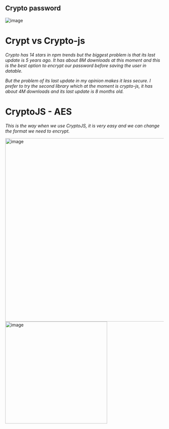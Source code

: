 ## Crypto password
![image](https://user-images.githubusercontent.com/73659203/161537732-0c0952e1-7253-4dab-a825-d2390a22add4.png)

# Crypt vs Crypto-js
_Crypto has 14 stars in npm trends but the biggest problem is that its last update is 5 years ago. It has about 8M downloads at this moment and this is the best option to encrypt our password before saving the user in datable._

_But the problem of its last update in my opinion makes it less secure. I prefer to try the second library which at the moment is crypto-js, it has about 4M downloads and its last update is 8 months old._

# CryptoJS - AES
_This is the way when we use CryptoJS, it is very easy and we can change the format we need to encrypt._

<img width="582" alt="image" src="https://user-images.githubusercontent.com/73659203/161537805-ea7d7c57-5a4f-46b5-9ff6-015b6b4d0c0b.png">

<img width="324" alt="image" src="https://user-images.githubusercontent.com/73659203/161537929-0dc38040-346e-4e5e-bc66-4cde035758a9.png">

